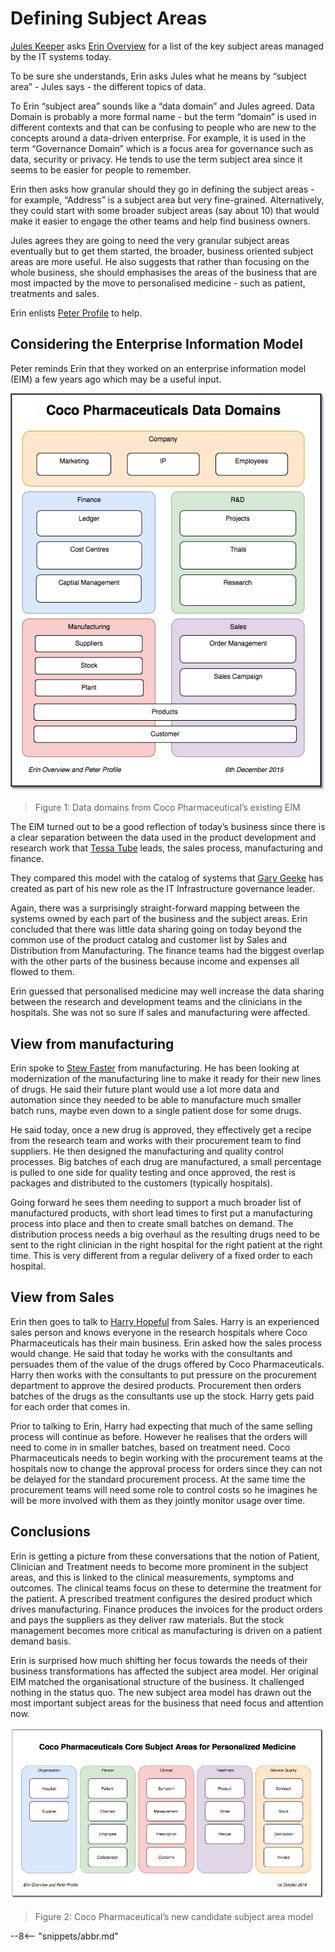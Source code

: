 <!-- SPDX-License-Identifier: CC-BY-4.0 -->
<!-- Copyright Contributors to the ODPi Egeria project. -->
# Defining Subject Areas

[Jules Keeper](/practices/coco-pharmaceuticals/personas/jules-keeper) asks [Erin Overview](/practices/coco-pharmaceuticals/personas/erin-overview) for a list of the key subject areas managed by the IT systems today.

To be sure she understands, Erin asks Jules what he means by “subject area” - Jules says - the different topics of data.

To Erin “subject area” sounds like a “data domain” and Jules agreed.  Data Domain is probably a more formal name - but the term “domain” is used in different contexts and that can be confusing to people who are new to the concepts around a data-driven enterprise.  For example, it is used in the term “Governance Domain” which is a focus area for governance such as data, security or privacy.  He tends to use the term subject area since it seems to be easier for people to remember.

Erin then asks how granular should they go in defining the subject areas - for example, “Address” is a subject area but very fine-grained.  Alternatively, they could start with some broader subject areas (say about 10) that would make it easier to engage the other teams and help find business owners.

Jules agrees they are going to need the very granular subject areas eventually but to get them started, the broader, business oriented subject areas are more useful.  He also suggests that rather than focusing on the whole business, she should emphasises the areas of the business that are most impacted by the move to personalised medicine - such as patient, treatments and sales.

Erin enlists [Peter Profile](/practices/coco-pharmaceuticals/personas/peter-profile) to help.

## Considering the Enterprise Information Model

Peter reminds Erin that they worked on an enterprise information model (EIM) a few years ago which may be a useful input.

![Figure 1](coco-pharmaceuticals-eim-data-domains.png)
> Figure 1: Data domains from Coco Pharmaceutical’s existing EIM

The EIM turned out to be a good reflection of today’s business since there is a clear separation between the data used in the product development and research work that [Tessa Tube](/practices/coco-pharmaceuticals/personas/tessa-tube) leads, the sales process, manufacturing and finance.

They compared this model with the catalog of systems that [Gary Geeke](/practices/coco-pharmaceuticals/personas/gary-geeke) has created as part of his new role as the IT Infrastructure governance leader.

Again, there was a surprisingly straight-forward mapping between the systems owned by each part of the business and the subject areas.  Erin concluded that there was little data sharing going on today beyond the common use of the product catalog and customer list by Sales and Distribution from Manufacturing.  The finance teams had the biggest overlap with the other parts of the business because income and expenses all flowed to them.

Erin guessed that personalised medicine may well increase the data sharing between the research and development teams and the clinicians in the hospitals.  She was not so sure if sales and manufacturing were affected.

## View from manufacturing

Erin spoke to [Stew Faster](/practices/coco-pharmaceuticals/personas/stew-faster) from manufacturing. He has been looking at modernization of the manufacturing line to make it ready for their new lines of drugs. He said their future plant would use a lot more data and automation since they needed to be able to manufacture much smaller batch runs, maybe even down to a single patient dose for some drugs.

He said today, once a new drug is approved, they effectively get a recipe from the research team and works with their procurement team to find suppliers.  He then designed the manufacturing and quality control processes. Big batches of each drug are manufactured, a small percentage is pulled to one side for quality testing and once approved, the rest is packages and distributed to the customers (typically hospitals).

Going forward he sees them needing to support a much broader list of manufactured products, with short lead times to first put a manufacturing process into place and then to create small batches on demand. The distribution process needs a big overhaul as the resulting drugs need to be sent to the right clinician in the right hospital for the right patient at the right time. This is very different from a regular delivery of a fixed order to each hospital.

## View from Sales

Erin then goes to talk to [Harry Hopeful](/practices/coco-pharmaceuticals/personas/harry-hopeful) from Sales.  Harry is an experienced sales person and knows everyone in the research hospitals where Coco Pharmaceuticals has their main business.  Erin asked how the sales process would change.  He said that today he works with the consultants and persuades them of the value of the drugs offered by Coco Pharmaceuticals.  Harry then works with the consultants to put pressure on the procurement department to approve the desired products. Procurement then orders batches of the drugs as the consultants use up the stock.  Harry gets paid for each order that comes in.

Prior to talking to Erin, Harry had expecting that much of the same selling process will continue as before. However he realises that the orders will need to come in in smaller batches, based on treatment need. Coco Pharmaceuticals needs to begin working with the procurement teams at the hospitals now to change the approval process for orders since they can not be delayed for the standard procurement process.  At the same time the procurement teams will need some role to control costs so he imagines he will be more involved with them as they jointly monitor usage over time.

## Conclusions

Erin is getting a picture from these conversations that the notion of Patient, Clinician and Treatment needs to become more prominent in the subject areas, and this is linked to the clinical measurements, symptoms and outcomes. The clinical teams focus on these to determine the treatment for the patient. A prescribed treatment configures the desired product which drives manufacturing. Finance produces the invoices for the product orders and pays the suppliers as they deliver raw materials. But the stock management becomes more critical as manufacturing is driven on a patient demand basis.

Erin is surprised how much shifting her focus towards the needs of their business transformations has affected the subject area model.  Her original EIM matched the organisational structure of the business. It challenged nothing in the status quo. The new subject area model has drawn out the most important subject areas for the business that need focus and attention now.

![Figure 2](coco-pharmaceuticals-core-subject-areas.png)
> Figure 2: Coco Pharmaceutical’s new candidate subject area model



--8<-- "snippets/abbr.md"

